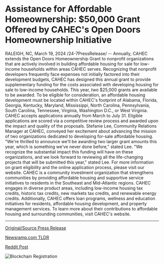 # Assistance for Affordable Homeownership: $50,000 Grant Offered by CAHEC's Open Doors Homeownership Initiative

RALEIGH, NC, March 19, 2024 /24-7PressRelease/ -- Annually, CAHEC extends the Open Doors Homeownership Grant to nonprofit organizations that are actively involved in building affordable housing for sale for low-income households within areas CAHEC serves. Recognizing that nonprofit developers frequently face expenses not initially factored into their development budgets, CAHEC has designed this annual grant to provide supplementary funding for the costs associated with developing housing for sale to low-income households.  This year, two $25,000 grants are available to be awarded. To be eligible for consideration, an affordable housing development must be located within CAHEC's footprint of Alabama, Florida, Georgia, Kentucky, Maryland, Mississippi, North Carolina, Pennsylvania, South Carolina, Tennessee, Virginia, Washington D.C., or West Virginia. CAHEC accepts applications annually from March to July 31. Eligible applications are scored via a competitive review process and awarded upon the impact and quality of the proposals.  Stefanie Lee, Community Relations Manager at CAHEC, conveyed her excitement about advancing the mission of two organizations dedicated to developing for-sale affordable housing. "We're thrilled to announce we'll be awarding two larger grant amounts this year, which is something we've never done before," stated Lee. "We recognize the substantial impact this funding will have on these organizations, and we look forward to reviewing all the life-changing projects that will be submitted this year," stated Lee.  For more information on grant eligibility and the online application process, please visit our website.  CAHEC is a community investment organization that strengthens communities by providing affordable housing and supportive service initiatives to residents in the Southeast and Mid-Atlantic regions. CAHEC engages in diverse product areas, including low-income housing tax credits, historic tax credits, new markets tax credits, and renewable energy credits. Additionally, CAHEC offers loan programs, wellness and education initiatives for residents, affordable housing development, and property management services. To learn more about their contributions to affordable housing and surrounding communities, visit CAHEC's website. 

---

[Original/Source Press Release](https://www.24-7pressrelease.com/press-release/509356/assistance-for-affordable-homeownership-50000-grant-offered-by-cahecs-open-doors-homeownership-initiative)
                    

[Newsramp.com TLDR](None) 



[Reddit Post](https://www.reddit.com/r/newsramp/comments/1bie9hx/cahec_announces_25000_grants_for_affordable/) 



![Blockchain Registration](https://cdn.newsramp.app/24-7PressRelease/qrcode/243/19/diveMfQh.webp)